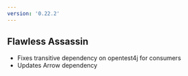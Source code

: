 ```yaml
---
version: '0.22.2'
---
```


## Flawless Assassin

- Fixes transitive dependency on opentest4j for consumers
- Updates Arrow dependency

